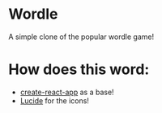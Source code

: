 # Wordle

A simple clone of the popular wordle game!

# How does this word:

- [create-react-app](https://create-react-app.dev/) as a base!
- [Lucide](https://lucide.dev/) for the icons!
